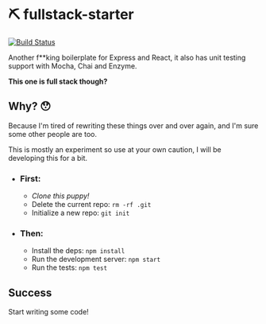# ⛏ fullstack-starter

[![Build Status](https://travis-ci.org/SeedyROM/fullstack-starter.svg?branch=master)](https://travis-ci.org/SeedyROM/fullstack-starter)

Another f\*\*king boilerplate for Express and React, it also has unit testing support with Mocha, Chai and Enzyme.

**This one is full stack though?**

## Why? 😯

Because I'm tired of rewriting these things over and over again, and I'm sure some other people are too.

This is mostly an experiment so use at your own caution, I will be developing this for a bit.

* ### First:
   * *Clone this puppy!*
    * Delete the current repo: `rm -rf .git`
    * Initialize a new repo: `git init`
* ### Then:
    * Install the deps: `npm install`
    * Run the development server: `npm start`
    * Run the tests: `npm test`

## Success

Start writing some code!
